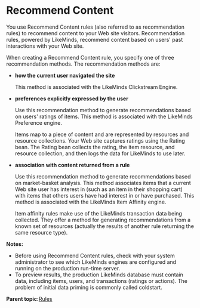 # Recommend Content

You use Recommend Content rules \(also referred to as recommendation rules\) to recommend content to your Web site visitors. Recommendation rules, powered by LikeMinds, recommend content based on users' past interactions with your Web site.

When creating a Recommend Content rule, you specify one of three recommendation methods. The recommendation methods are:

-   **how the current user navigated the site**

    This method is associated with the LikeMinds Clickstream Engine.

-   ****preferences explicitly expressed by the user****

    Use this recommendation method to generate recommendations based on users' ratings of items. This method is associated with the LikeMinds Preference engine.

    Items map to a piece of content and are represented by resources and resource collections. Your Web site captures ratings using the Rating bean. The Rating bean collects the rating, the item resource, and resource collection, and then logs the data for LikeMinds to use later.

-   **association with content returned from a rule**

    Use this recommendation method to generate recommendations based on market-basket analysis. This method associates items that a current Web site user has interest in \(such as an item in their shopping cart\) with items that others users have had interest in or have purchased. This method is associated with the LikeMinds Item Affinity engine.

    Item affinity rules make use of the LikeMinds transaction data being collected. They offer a method for generating recommendations from a known set of resources \(actually the results of another rule returning the same resource type\).


**Notes:**

-   Before using Recommend Content rules, check with your system administrator to see which LikeMinds engines are configured and running on the production run-time server.
-   To preview results, the production LikeMinds database must contain data, including items, users, and transactions \(ratings or actions\). The problem of initial data priming is commonly called coldstart.

**Parent topic:**[Rules](../pzn/pzn_rules.md)

